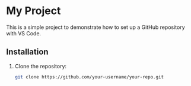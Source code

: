 # My Project

This is a simple project to demonstrate how to set up a GitHub repository with VS Code.

## Installation
1. Clone the repository:
   ```bash
   git clone https://github.com/your-username/your-repo.git